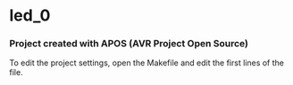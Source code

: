 
# led_0 

### Project created with APOS (AVR Project Open Source)

To edit the project settings, open the Makefile and edit the first lines of the file.

